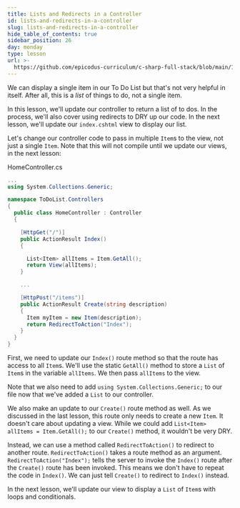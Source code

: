 ```yaml
---
title: Lists and Redirects in a Controller
id: lists-and-redirects-in-a-controller
slug: lists-and-redirects-in-a-controller
hide_table_of_contents: true
sidebar_position: 26
day: monday
type: lesson
url: >-
  https://github.com/epicodus-curriculum/c-sharp-full-stack/blob/main/1e_lists_and_redirects_in_a_controller.md
---
```


We can display a single item in our To Do List but that's not very helpful in itself. After all, this is a _list_ of things to do, not a single item.

In this lesson, we'll update our controller to return a list of to dos. In the process, we'll also cover using redirects to DRY up our code. In the next lesson, we'll update our `index.cshtml` view to display our list.

Let's change our controller code to pass in multiple `Item`s to the view, not just a single `Item`. Note that this will not compile until we update our views, in the next lesson:

<div class="filename">HomeController.cs</div>

```csharp
...
using System.Collections.Generic;

namespace ToDoList.Controllers
{
  public class HomeController : Controller
  {

    [HttpGet("/")]
    public ActionResult Index()
    {

      List<Item> allItems = Item.GetAll();
      return View(allItems);
    }

    ...

    [HttpPost("/items")]
    public ActionResult Create(string description)
    {
      Item myItem = new Item(description);
      return RedirectToAction("Index");
    }
  }
}
```

First, we need to update our `Index()` route method so that the route has access to all `Item`s. We'll use the static `GetAll()` method to store a `List` of `Item`s in the variable `allItems`. We then pass `allItems` to the view.

Note that we also need to add `using System.Collections.Generic;` to our file now that we've added a `List` to our controller.

We also make an update to our `Create()` route method as well. As we discussed in the last lesson, this route only needs to create a new `Item`. It doesn't care about updating a view. While we could add `List<Item> allItems = Item.GetAll();` to our `Create()` method, it wouldn't be very DRY.

Instead, we can use a method called `RedirectToAction()` to redirect to another route. `RedirectToAction()` takes a route method as an argument. `RedirectToAction("Index");` tells the server to invoke the `Index()` route after the `Create()` route has been invoked. This means we don't have to repeat the code in `Index()`. We can just tell `Create()` to redirect to `Index()` instead.

In the next lesson, we'll update our view to display a `List` of `Item`s with loops and conditionals.